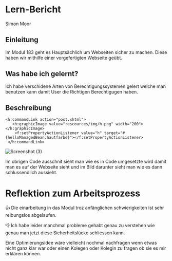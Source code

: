 # Lern-Bericht
Simon Moor

## Einleitung

Im Modul 183 geht es Hauptsächlich um Webseiten sicher zu machen. Diese haben wir mithilfe einer vorgefertigten Webseite geübt.

## Was habe ich gelernt?

Ich habe verschidene Arten von Berechtigungssystemen gelert welche man benutzen kann damit User die Richtigen Berechtigugen haben.

## Beschreibung

```Jave
<h:commandLink action="post.xhtml">
   <h:graphicImage value="rescources/img/h.png" width="200"></h:graphicImage>
    <f:setPropertyActionListener value="h" target="#{helloManagedBean.hautfarbe}"></f:setPropertyActionListener>
 </h:commandLink>
 ```
 ![Screenshot (3)](https://user-images.githubusercontent.com/110914364/187161011-3b316b1f-58dd-4587-b988-34d57e5f5889.png)


Im obrigen Code ausschnit sieht man wie es in Code umgesetzte wird damit man es auf der Webseite sieht und im Bild darunter sieht man wie es dann schlussendlich aussieht.

# Reflektion zum Arbeitsprozess

👍 Die einarbeitung in das Modul troz anfänglichen schwierigkeiten ist sehr reibungslos abgelaufen.

👎 Ich habe leider manchmal probleme gehabt genau zu verstehen wie genau man jetzt diese Sicherheitslücke schliessen kann.

Eine Optimierungsidee wäre vielleicht nochmal nachfragen wenn etwas nicht ganz klar war oder einen Kolegen oder Kolegin zu fragen ob sie es mir erklären können.
